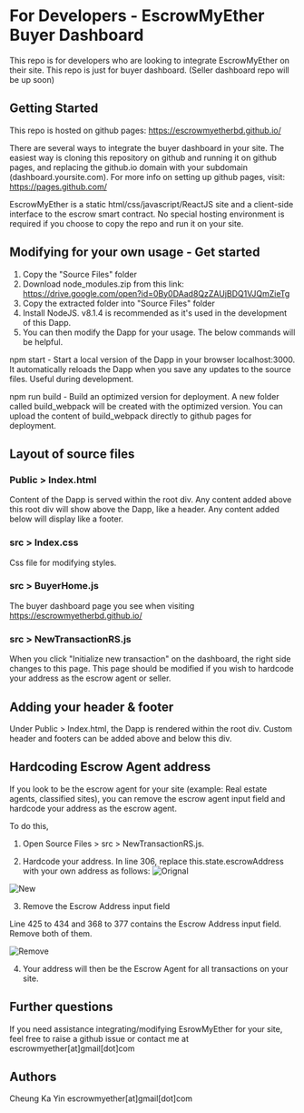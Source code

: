 # For Developers - EscrowMyEther Buyer Dashboard

This repo is for developers who are looking to integrate EscrowMyEther on their site. This repo is just for buyer dashboard. (Seller dashboard repo will be up soon)




## Getting Started

This repo is hosted on github pages: https://escrowmyetherbd.github.io/

There are several ways to integrate the buyer dashboard in your site. The easiest way is cloning this repository on github and running it on github pages, and replacing the github.io domain with your subdomain (dashboard.yoursite.com).
For more info on setting up github pages, visit: https://pages.github.com/

EscrowMyEther is a static html/css/javascript/ReactJS site and a client-side interface to the escrow smart contract. No special hosting environment is required if you choose to copy the repo and run it on your site.

## Modifying for your own usage - Get started

1)	Copy the "Source Files" folder
2)	Download node_modules.zip from this link: https://drive.google.com/open?id=0By0DAad8QzZAUjBDQ1VJQmZieTg
3)  Copy the extracted folder into "Source Files" folder
4)	Install NodeJS. v8.1.4 is recommended as it's used in the development of this Dapp.
5)  You can then modify the Dapp for your usage. The below commands will be helpful.

npm start - Start a local version of the Dapp in your browser localhost:3000. It automatically reloads the Dapp when you save any updates to the source files. Useful during development.

npm run build - Build an optimized version for deployment. A new folder called build_webpack will be created with the optimized version. You can upload the content of build_webpack directly to github pages for deployment.

## Layout of source files

### Public > Index.html
Content of the Dapp is served within the root div. Any content added above this root div will show above the Dapp, like a header. Any content added below will display like a footer.

### src > Index.css
Css file for modifying styles.

### src > BuyerHome.js
The buyer dashboard page you see when visiting https://escrowmyetherbd.github.io/

### src > NewTransactionRS.js
When you click "Initialize new transaction" on the dashboard, the right side changes to this page. This page should be modified if you wish to hardcode your address as the escrow agent or seller.




## Adding your header & footer

Under Public > Index.html, the Dapp is rendered within the root div. Custom header and footers can be added above and below this div.


## Hardcoding Escrow Agent address
If you look to be the escrow agent for your site (example: Real estate agents, classified sites), you can remove the escrow agent input field and hardcode your address as the escrow agent.

To do this, 

1) Open Source Files > src > NewTransactionRS.js.

2) Hardcode your address. In line 306, replace this.state.escrowAddress with your own address as follows:
![Orignal](https://user-images.githubusercontent.com/24837709/32013863-fb55a59a-b9ee-11e7-867b-437a1f67526f.png)

![New](https://user-images.githubusercontent.com/24837709/32013861-fb290e9a-b9ee-11e7-8754-fa4f7cdca610.png)

3) Remove the Escrow Address input field

Line 425 to 434 and 368 to 377 contains the Escrow Address input field. Remove both of them.

![Remove](https://user-images.githubusercontent.com/24837709/32030707-6ec46738-ba2f-11e7-8fe3-5dd84c7a6181.png)

4) Your address will then be the Escrow Agent for all transactions on your site.

## Further questions
If you need assistance integrating/modifying EsrowMyEther for your site, feel free to raise a github issue or contact me at escrowmyether[at]gmail[dot]com

## Authors

Cheung Ka Yin 
escrowmyether[at]gmail[dot]com

